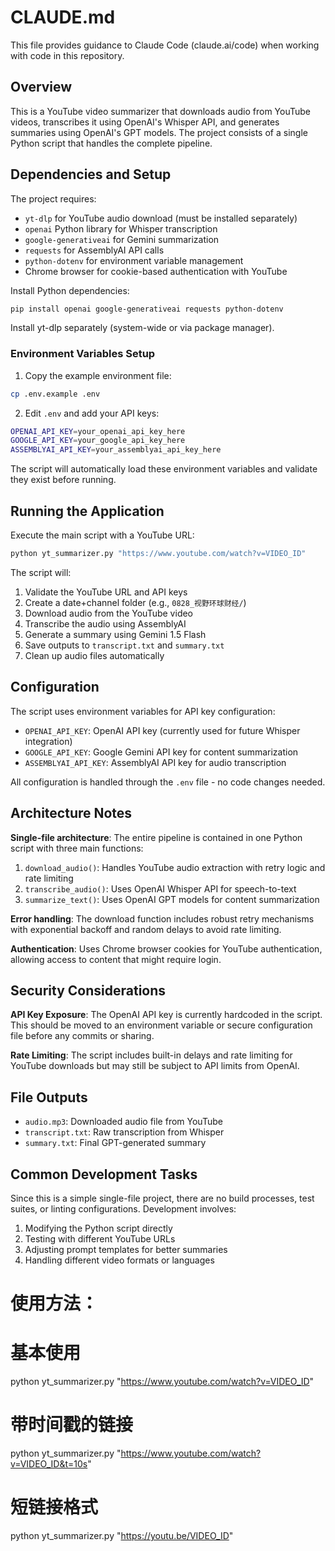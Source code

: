 # CLAUDE.md

This file provides guidance to Claude Code (claude.ai/code) when working with code in this repository.

## Overview

This is a YouTube video summarizer that downloads audio from YouTube videos, transcribes it using OpenAI's Whisper API, and generates summaries using OpenAI's GPT models. The project consists of a single Python script that handles the complete pipeline.

## Dependencies and Setup

The project requires:
- `yt-dlp` for YouTube audio download (must be installed separately)
- `openai` Python library for Whisper transcription 
- `google-generativeai` for Gemini summarization
- `requests` for AssemblyAI API calls
- `python-dotenv` for environment variable management
- Chrome browser for cookie-based authentication with YouTube

Install Python dependencies:
```bash
pip install openai google-generativeai requests python-dotenv
```

Install yt-dlp separately (system-wide or via package manager).

### Environment Variables Setup

1. Copy the example environment file:
```bash
cp .env.example .env
```

2. Edit `.env` and add your API keys:
```bash
OPENAI_API_KEY=your_openai_api_key_here
GOOGLE_API_KEY=your_google_api_key_here  
ASSEMBLYAI_API_KEY=your_assemblyai_api_key_here
```

The script will automatically load these environment variables and validate they exist before running.

## Running the Application

Execute the main script with a YouTube URL:
```bash
python yt_summarizer.py "https://www.youtube.com/watch?v=VIDEO_ID"
```

The script will:
1. Validate the YouTube URL and API keys
2. Create a date+channel folder (e.g., `0828_视野环球财经/`)
3. Download audio from the YouTube video
4. Transcribe the audio using AssemblyAI
5. Generate a summary using Gemini 1.5 Flash
6. Save outputs to `transcript.txt` and `summary.txt`
7. Clean up audio files automatically

## Configuration

The script uses environment variables for API key configuration:
- `OPENAI_API_KEY`: OpenAI API key (currently used for future Whisper integration)
- `GOOGLE_API_KEY`: Google Gemini API key for content summarization
- `ASSEMBLYAI_API_KEY`: AssemblyAI API key for audio transcription

All configuration is handled through the `.env` file - no code changes needed.

## Architecture Notes

**Single-file architecture**: The entire pipeline is contained in one Python script with three main functions:

1. `download_audio()`: Handles YouTube audio extraction with retry logic and rate limiting
2. `transcribe_audio()`: Uses OpenAI Whisper API for speech-to-text
3. `summarize_text()`: Uses OpenAI GPT models for content summarization

**Error handling**: The download function includes robust retry mechanisms with exponential backoff and random delays to avoid rate limiting.

**Authentication**: Uses Chrome browser cookies for YouTube authentication, allowing access to content that might require login.

## Security Considerations

**API Key Exposure**: The OpenAI API key is currently hardcoded in the script. This should be moved to an environment variable or secure configuration file before any commits or sharing.

**Rate Limiting**: The script includes built-in delays and rate limiting for YouTube downloads but may still be subject to API limits from OpenAI.

## File Outputs

- `audio.mp3`: Downloaded audio file from YouTube
- `transcript.txt`: Raw transcription from Whisper
- `summary.txt`: Final GPT-generated summary

## Common Development Tasks

Since this is a simple single-file project, there are no build processes, test suites, or linting configurations. Development involves:

1. Modifying the Python script directly
2. Testing with different YouTube URLs
3. Adjusting prompt templates for better summaries
4. Handling different video formats or languages

# 使用方法：

# 基本使用
python yt_summarizer.py "https://www.youtube.com/watch?v=VIDEO_ID"

# 带时间戳的链接
python yt_summarizer.py "https://www.youtube.com/watch?v=VIDEO_ID&t=10s"

# 短链接格式
python yt_summarizer.py "https://youtu.be/VIDEO_ID"